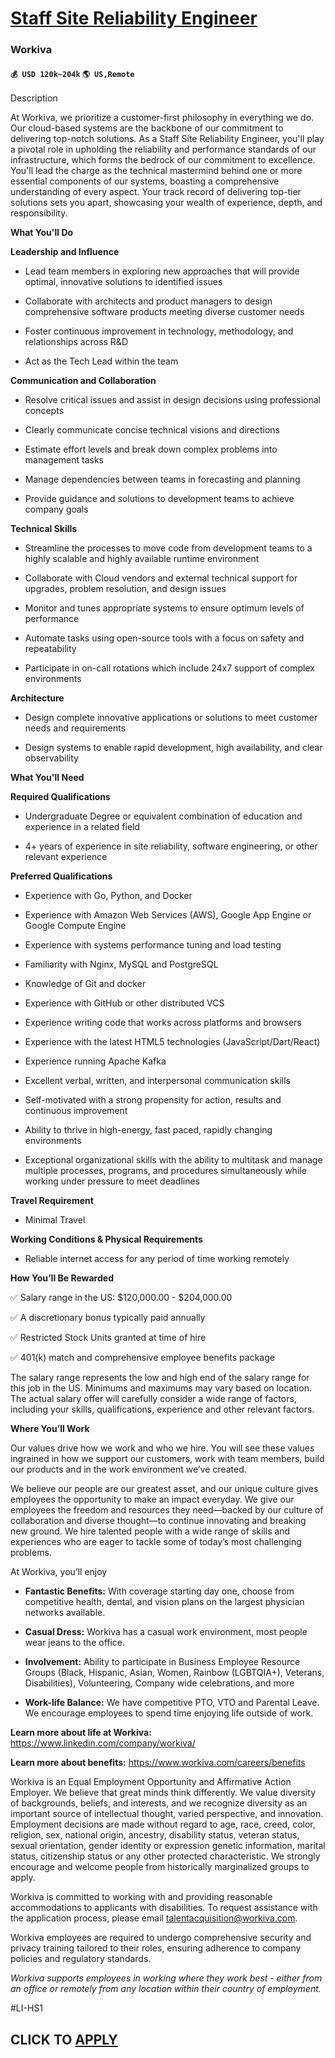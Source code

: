 # [Staff Site Reliability Engineer](https://www.remotewlb.com/apply/staff-site-reliability-engineer-91102)  
### Workiva  
#### `💰 USD 120k~204k` `🌎 US,Remote`  

Description

At Workiva, we prioritize a customer-first philosophy in everything we do. Our cloud-based systems are the backbone of our commitment to delivering top-notch solutions. As a Staff Site Reliability Engineer, you'll play a pivotal role in upholding the reliability and performance standards of our infrastructure, which forms the bedrock of our commitment to excellence. You'll lead the charge as the technical mastermind behind one or more essential components of our systems, boasting a comprehensive understanding of every aspect. Your track record of delivering top-tier solutions sets you apart, showcasing your wealth of experience, depth, and responsibility.

 **What You'll Do**

 **Leadership and Influence**

  * Lead team members in exploring new approaches that will provide optimal, innovative solutions to identified issues

  * Collaborate with architects and product managers to design comprehensive software products meeting diverse customer needs

  * Foster continuous improvement in technology, methodology, and relationships across R&D

  * Act as the Tech Lead within the team

 **Communication and Collaboration**

  * Resolve critical issues and assist in design decisions using professional concepts

  * Clearly communicate concise technical visions and directions

  * Estimate effort levels and break down complex problems into management tasks

  * Manage dependencies between teams in forecasting and planning

  * Provide guidance and solutions to development teams to achieve company goals

 **Technical Skills**

  * Streamline the processes to move code from development teams to a highly scalable and highly available runtime environment

  * Collaborate with Cloud vendors and external technical support for upgrades, problem resolution, and design issues

  * Monitor and tunes appropriate systems to ensure optimum levels of performance

  * Automate tasks using open-source tools with a focus on safety and repeatability 

  * Participate in on-call rotations which include 24x7 support of complex environments

 **Architecture**

  * Design complete innovative applications or solutions to meet customer needs and requirements

  * Design systems to enable rapid development, high availability, and clear observability

 **What You'll Need**

 **Required Qualifications**

  * Undergraduate Degree or equivalent combination of education and experience in a related field

  * 4+ years of experience in site reliability, software engineering, or other relevant experience

 **Preferred Qualifications**

  * Experience with Go, Python, and Docker

  * Experience with Amazon Web Services (AWS), Google App Engine or Google Compute Engine

  * Experience with systems performance tuning and load testing 

  * Familiarity with Nginx, MySQL and PostgreSQL 

  * Knowledge of Git and docker 

  * Experience with GitHub or other distributed VCS

  * Experience writing code that works across platforms and browsers

  * Experience with the latest HTML5 technologies (JavaScript/Dart/React) 

  * Experience running Apache Kafka 

  * Excellent verbal, written, and interpersonal communication skills

  * Self-motivated with a strong propensity for action, results and continuous improvement

  * Ability to thrive in high-energy, fast paced, rapidly changing environments

  * Exceptional organizational skills with the ability to multitask and manage multiple processes, programs, and procedures simultaneously while working under pressure to meet deadlines

 **Travel Requirement**

  * Minimal Travel

 **Working Conditions & Physical Requirements**

  * Reliable internet access for any period of time working remotely

 **How You’ll Be Rewarded**

✅ Salary range in the US: $120,000.00 - $204,000.00

✅ A discretionary bonus typically paid annually

✅ Restricted Stock Units granted at time of hire

✅ 401(k) match and comprehensive employee benefits package

The salary range represents the low and high end of the salary range for this job in the US. Minimums and maximums may vary based on location. The actual salary offer will carefully consider a wide range of factors, including your skills, qualifications, experience and other relevant factors.

 **Where You’ll Work**

Our values drive how we work and who we hire. You will see these values ingrained in how we support our customers, work with team members, build our products and in the work environment we’ve created.

We believe our people are our greatest asset, and our unique culture gives employees the opportunity to make an impact everyday. We give our employees the freedom and resources they need—backed by our culture of collaboration and diverse thought—to continue innovating and breaking new ground. We hire talented people with a wide range of skills and experiences who are eager to tackle some of today’s most challenging problems.

At Workiva, you’ll enjoy

  *  **Fantastic Benefits:** With coverage starting day one, choose from competitive health, dental, and vision plans on the largest physician networks available.

  *  **Casual Dress:** Workiva has a casual work environment, most people wear jeans to the office.

  *  **Involvement:** Ability to participate in Business Employee Resource Groups (Black, Hispanic, Asian, Women, Rainbow (LGBTQIA+), Veterans, Disabilities), Volunteering, Company wide celebrations, and more

  *  **Work-life Balance:** We have competitive PTO, VTO and Parental Leave. We encourage employees to spend time enjoying life outside of work.  

**Learn more about life at Workiva:** https://www.linkedin.com/company/workiva/

 **Learn more about benefits:** https://www.workiva.com/careers/benefits  

Workiva is an Equal Employment Opportunity and Affirmative Action Employer. We believe that great minds think differently. We value diversity of backgrounds, beliefs, and interests, and we recognize diversity as an important source of intellectual thought, varied perspective, and innovation. Employment decisions are made without regard to age, race, creed, color, religion, sex, national origin, ancestry, disability status, veteran status, sexual orientation, gender identity or expression genetic information, marital status, citizenship status or any other protected characteristic. We strongly encourage and welcome people from historically marginalized groups to apply.

Workiva is committed to working with and providing reasonable accommodations to applicants with disabilities. To request assistance with the application process, please email talentacquisition@workiva.com.  

Workiva employees are required to undergo comprehensive security and privacy training tailored to their roles, ensuring adherence to company policies and regulatory standards.

 _Workiva supports employees in working where they work best - either from an office or remotely from any location within their country of employment._

#LI-HS1

  
## CLICK TO [APPLY](https://www.remotewlb.com/apply/staff-site-reliability-engineer-91102)

